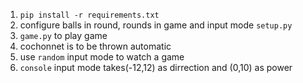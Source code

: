 1. `pip install -r requirements.txt`
2. configure balls in round, rounds in game and input mode `setup.py`
3. `game.py` to play game
4. cochonnet is to be thrown automatic
5. use `random` input mode to watch a game
6. `console` input mode takes(-12,12) as dirrection and (0,10) as power


